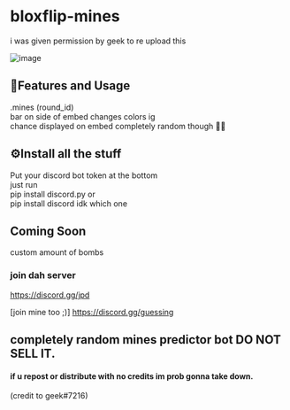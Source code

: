 # bloxflip-mines
i was given permission by geek to re upload this


![image](https://media.discordapp.net/attachments/1012142415961935872/1018222435373432922/IMG_4486.png)

## 📝Features and Usage
.mines (round_id)\
bar on side of embed changes colors ig\
chance displayed on embed completely random though 🤷‍♂️

## ⚙️Install all the stuff
Put your discord bot token at the bottom\
just run\
pip install discord.py   or\
pip install discord   idk which one

## Coming Soon
custom amount of bombs
### join dah server
https://discord.gg/jpd

[join mine too ;)]
https://discord.gg/guessing
## completely random mines predictor bot DO NOT SELL IT.
#### if u repost or distribute with no credits im prob gonna take down.
(credit to geek#7216)
